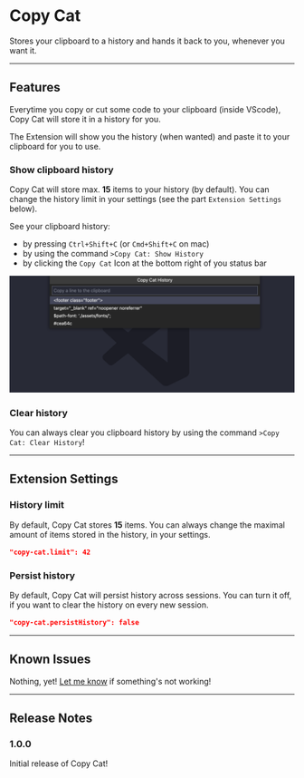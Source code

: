 # Copy Cat

Stores your clipboard to a history and hands it back to you, whenever you want it.

-----------------------------------------------------------------------------------------------------------
## Features

Everytime you copy or cut some code to your clipboard (inside VScode), Copy Cat will store it in a history for you.

The Extension will show you the history (when wanted) and paste it to your clipboard for you to use.

### Show clipboard history
Copy Cat will store max. **15** items to your history (by default).
You can change the history limit in your settings (see the part `Extension Settings` below).

See your clipboard history:
* by pressing `Ctrl+Shift+C` (or `Cmd+Shift+C` on mac)
* by using the command `>Copy Cat: Show History`
* by clicking the `Copy Cat` Icon at the bottom right of you status bar

![screenshot of Copy Cat history](/images/screenshot.png)


### Clear history
You can always clear you clipboard history by using the command `>Copy Cat: Clear History`!

-----------------------------------------------------------------------------------------------------------
## Extension Settings

### History limit
By default, Copy Cat stores **15** items.
You can always change the maximal amount of items stored in the history, in your settings.

```json
"copy-cat.limit": 42
```

### Persist history
By default, Copy Cat will persist history across sessions.
You can turn it off, if you want to clear the history on every new session.

```json
"copy-cat.persistHistory": false
```

-----------------------------------------------------------------------------------------------------------
## Known Issues

Nothing, yet!
[Let me know](https://github.com/nkosakul/copy-cat/issues) if something's not working!

-----------------------------------------------------------------------------------------------------------
## Release Notes

### 1.0.0

Initial release of Copy Cat!
